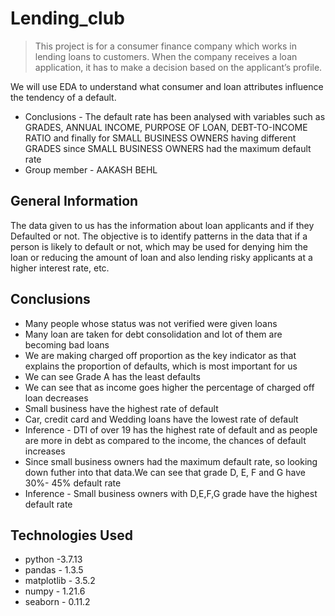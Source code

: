 # Lending_club
> This project is for a consumer finance company which works in lending loans to customers. When the company receives a loan application, it has to make a decision based on the applicant’s profile.


We will use EDA to understand what consumer and loan attributes influence the tendency of a default.


* Conclusions - The default rate has been analysed with variables such as GRADES, ANNUAL INCOME, PURPOSE OF LOAN, DEBT-TO-INCOME RATIO and finally for SMALL BUSINESS OWNERS having different GRADES since SMALL BUSINESS OWNERS had the maximum default rate 
* Group member - AAKASH BEHL


## General Information

The data given to us has the information about loan applicants and if they Defaulted or not. The objective is to identify patterns in the data that if a person is likely to default or not, which may be used for denying him the loan or reducing the amount of loan and also lending risky applicants at a higher interest rate, etc.

## Conclusions
- Many people whose status was not verified were given loans
- Many loan are taken for debt consolidation and lot of them are becoming bad loans
- We are making charged off proportion as the key indicator as that explains the proportion of defaults, which is most important for us
- We can see Grade A has the least defaults
- We can see that as income goes higher the percentage of charged off loan decreases
- Small business have the highest rate of default
- Car, credit card and Wedding loans have the lowest rate of default
- Inference - DTI of over 19 has the highest rate of default and as people are more in debt as compared to the income, the chances of default increases
- Since small business owners had the maximum default rate, so looking down futher into that data.We can see that grade D, E, F and G have 30%- 45% default rate
- Inference - Small business owners with D,E,F,G grade have the highest default rate




## Technologies Used
- python -3.7.13
- pandas - 1.3.5
- matplotlib - 3.5.2
- numpy - 1.21.6
- seaborn - 0.11.2


